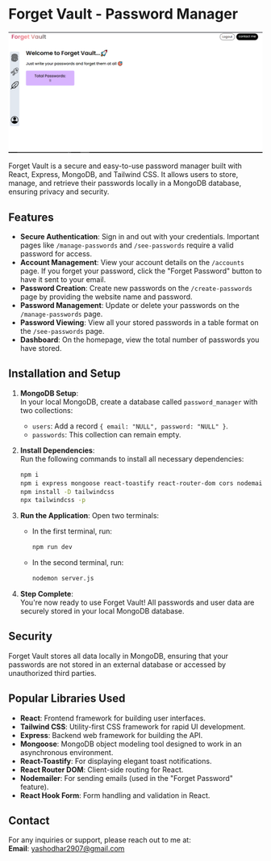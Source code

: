 
# Forget Vault - Password Manager

<img src="./src/assets/forget vault.PNG">

Forget Vault is a secure and easy-to-use password manager built with React, Express, MongoDB, and Tailwind CSS. It allows users to store, manage, and retrieve their passwords locally in a MongoDB database, ensuring privacy and security.

## Features
- **Secure Authentication**: Sign in and out with your credentials. Important pages like `/manage-passwords` and `/see-passwords` require a valid password for access.
- **Account Management**: View your account details on the `/accounts` page. If you forget your password, click the "Forget Password" button to have it sent to your email.
- **Password Creation**: Create new passwords on the `/create-passwords` page by providing the website name and password.
- **Password Management**: Update or delete your passwords on the `/manage-passwords` page.
- **Password Viewing**: View all your stored passwords in a table format on the `/see-passwords` page.
- **Dashboard**: On the homepage, view the total number of passwords you have stored.

## Installation and Setup

1. **MongoDB Setup**:  
   In your local MongoDB, create a database called `password_manager` with two collections:
   - `users`: Add a record `{ email: "NULL", password: "NULL" }`.
   - `passwords`: This collection can remain empty.

2. **Install Dependencies**:  
   Run the following commands to install all necessary dependencies:
   ```bash
   npm i
   npm i express mongoose react-toastify react-router-dom cors nodemailer react-hook-form autoprefixer
   npm install -D tailwindcss
   npx tailwindcss -p
   ```

3. **Run the Application**:
   Open two terminals:
   - In the first terminal, run:
     ```bash
     npm run dev
     ```
   - In the second terminal, run:
     ```bash
     nodemon server.js
     ```

4. **Step Complete**:  
   You're now ready to use Forget Vault! All passwords and user data are securely stored in your local MongoDB database.

## Security
Forget Vault stores all data locally in MongoDB, ensuring that your passwords are not stored in an external database or accessed by unauthorized third parties.

## Popular Libraries Used
- **React**: Frontend framework for building user interfaces.
- **Tailwind CSS**: Utility-first CSS framework for rapid UI development.
- **Express**: Backend web framework for building the API.
- **Mongoose**: MongoDB object modeling tool designed to work in an asynchronous environment.
- **React-Toastify**: For displaying elegant toast notifications.
- **React Router DOM**: Client-side routing for React.
- **Nodemailer**: For sending emails (used in the "Forget Password" feature).
- **React Hook Form**: Form handling and validation in React.

## Contact
For any inquiries or support, please reach out to me at:  
**Email**: yashodhar2907@gmail.com
